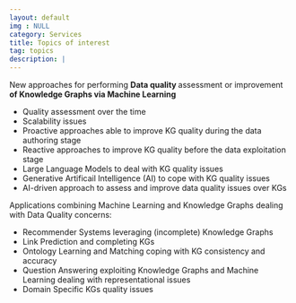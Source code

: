 ```yaml
---
layout: default
img : NULL
category: Services
title: Topics of interest
tag: topics
description: |
---
```

  New approaches for performing <b> Data quality </b> assessment or improvement <b>of Knowledge Graphs via Machine Learning</b>
  - Quality assessment over the time
  - Scalability issues
  - Proactive approaches able to improve KG quality during the data authoring stage
  - Reactive approaches to improve KG quality before the data exploitation stage
  - Large Language Models to deal with KG quality issues
  - Generative Artificail Intelligence (AI) to cope with KG quality issues
  - AI-driven approach to assess and improve data quality issues over KGs
  
  Applications combining Machine Learning and Knowledge Graphs dealing with Data Quality concerns:
  - Recommender Systems leveraging (incomplete) Knowledge Graphs
  - Link Prediction and completing KGs
  - Ontology Learning and Matching coping with KG consistency and accuracy
  - Question Answering exploiting Knowledge Graphs and Machine Learning dealing with representational issues 
  - Domain Specific KGs quality issues 